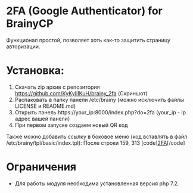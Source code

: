 # 2FA (Google Authenticator) for BrainyCP

Функционал простой, позволяет хоть как-то защитить страницу авторизации.

# Установка:
1) Скачать zip архив с репозитория https://github.com/KyKyIIIKuH/brainy_2fa (Скриншот)
2) Распаковать в папку панели /etc/brainy (можно исключить файлы LICENSE и README.md)
3) Открыть панель https://your_ip:8000/index.php?do=2fa (your_ip - ip адрес вашей панели)
4) При первом запуске создаем новый QR код

Также можно добавить ссылку в боковое меню (код вставлять в файл /etc/brainy/tpl/basic/index.tpl):
После строки 159, 313
[code]<a href="?do=2FA">2FA</a>[/code]

# Ограничения
- Для работы модуля необходима установленная версия php 7.2.
